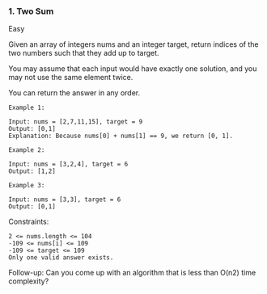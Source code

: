 
### 1. Two Sum
Easy
   
Given an array of integers nums and an integer target, return indices of the two numbers such that they add up to target.

You may assume that each input would have exactly one solution, and you may not use the same element twice.

You can return the answer in any order.




```
Example 1:

Input: nums = [2,7,11,15], target = 9
Output: [0,1]
Explanation: Because nums[0] + nums[1] == 9, we return [0, 1].
```

```
Example 2:

Input: nums = [3,2,4], target = 6
Output: [1,2]
```

```
Example 3:

Input: nums = [3,3], target = 6
Output: [0,1]
```


Constraints:
```
2 <= nums.length <= 104
-109 <= nums[i] <= 109
-109 <= target <= 109
Only one valid answer exists.
```


Follow-up: Can you come up with an algorithm that is less than O(n2) time complexity?